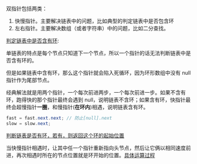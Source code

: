 双指针包括两类：
1. 快慢指针。主要解决链表中的问题，比如典型的判定链表中是否包含环
2. 左右指针。主要解决数组（或者字符串）中的问题，比如二分查找。

[判定链表中是否含有环](./HasCycle.java):

单链表的特点是每个节点只知道下一个节点，所以一个指针的话无法判断链表中是否含有环的。

但是如果链表中含有环，那么这个指针就会陷入死循环，因为环形数组中没有 null 指针作为尾部节点。

经典解法就是用两个指针，一个每次前进两步，一个每次前进一步。如果不含有环，跑得快的那个指针最终会遇到 null，说明链表不含环；如果含有环，快指针最终会超慢指针**一圈**，和慢指针(**在环内**)相遇，说明链表含有环。

```java
fast = fast.next.next; // 防止[null].next
slow = slow.next;
```

[判断链表是否有环，若有，则返回这个环的起始位置](./DetectCycle.java)

当快慢指针相遇时，让其中任一个指针重新指向头节点，然后让它俩以相同速度前进，再次相遇时所在的节点位置就是环开始的位置。[具体运算过程](https://www.cnblogs.com/kyoner/p/11087755.html)